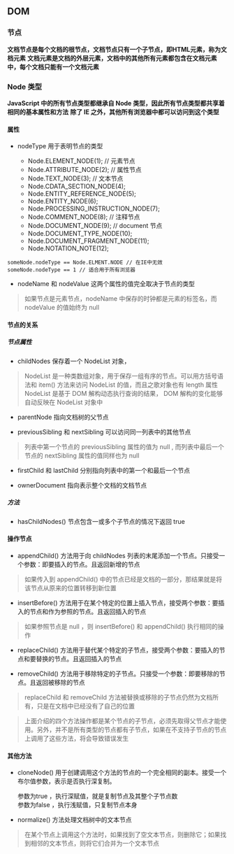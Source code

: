 ## DOM

### 节点

**文档节点是每个文档的根节点，文档节点只有一个子节点，即HTML元素，称为文档元素**
**文档元素是文档的外层元素，文档中的其他所有元素都包含在文档元素中，每个文档只能有一个文档元素**

### Node 类型

**JavaScript 中的所有节点类型都继承自 Node 类型，因此所有节点类型都共享着相同的基本属性和方法**
**除了 IE 之外，其他所有浏览器中都可以访问到这个类型**

#### 属性

- nodeType 用于表明节点的类型

	- Node.ELEMENT_NODE(1);		// 元素节点
	- Node.ATTRIBUTE_NODE(2);	// 属性节点
	- Node.TEXT_NODE(3);		// 文本节点
	- Node.CDATA_SECTION_NODE(4);
	- Node.ENTITY_REFERENCE_NODE(5);
	- Node.ENTITY_NODE(6);
	- Node.PROCESSING_INSTRUCTION_NODE(7);
	- Node.COMMENT_NODE(8);		// 注释节点
	- Node.DOCUMENT_NODE(9);	// document 节点
	- Node.DOCUMENT_TYPE_NODE(10);
	- Node.DOCUMENT_FRAGMENT_NODE(11);
	- Node.NOTATION_NOTE(12);

```
someNode.nodeType == Node.ELMENT.NODE // 在IE中无效
someNode.nodeType == 1 // 适合用于所有浏览器
```

- nodeName 和 nodeValue 这两个属性的值完全取决于节点的类型

> 如果节点是元素节点，nodeName 中保存的时钟都是元素的标签名，而 nodeValue 的值始终为 null

#### 节点的关系

##### 节点属性

- childNodes 保存着一个 NodeList 对象，

> NodeList 是一种类数组对象，用于保存一组有序的节点。可以用方括号语法和 item() 方法来访问 NodeList 的值，而且之歌对象也有 length 属性
> NodeList 是基于 DOM 解构动态执行查询的结果， DOM 解构的变化能够自动反映在 NodeList 对象中

- parentNode 指向文档树的父节点

- previousSibling 和 nextSibling 可以访问同一列表中的其他节点

> 列表中第一个节点的 previousSibling 属性的值为 null , 而列表中最后一个节点的 nextSibling 属性的值同样也为 null

- firstChild 和 lastChild 分别指向列表中的第一个和最后一个节点

- ownerDocument 指向表示整个文档的文档节点

##### 方法

- hasChildNodes() 节点包含一或多个子节点的情况下返回 true

#### 操作节点

- appendChild() 方法用于向 childNodes 列表的末尾添加一个节点。只接受一个参数：即要插入的节点。且返回新增的节点

> 如果传入到 appendChild() 中的节点已经是文档的一部分，那结果就是将该节点从原来的位置转移到新位置

- insertBefore() 方法用于在某个特定的位置上插入节点，接受两个参数：要插入的节点和作为参照的节点。且返回插入的节点

> 如果参照节点是 null ，则 insertBefore() 和 appendChild() 执行相同的操作

- replaceChild() 方法用于替代某个特定的子节点，接受两个参数：要插入的节点和要替换的节点。且返回插入的节点

- removeChild() 方法用于移除特定的子节点。只接受一个参数：即要移除的节点。且返回被移除的节点

> replaceChild 和 removeChild 方法被替换或移除的子节点仍然为文档所有，只是在文档中已经没有了自己的位置

> 上面介绍的四个方法操作都是某个节点的子节点，必须先取得父节点才能使用。另外，并不是所有类型的节点都有子节点，如果在不支持子节点的节点上调用了这些方法，将会导致错误发生

#### 其他方法

- cloneNode() 用于创建调用这个方法的节点的一个完全相同的副本。接受一个布尔值参数，表示是否执行深复制。
	
	参数为true ，执行深赋值，就是复制节点及其整个子节点数   
	参数为false ，执行浅赋值，只复制节点本身 

- normalize() 方法处理文档树中的文本节点

> 在某个节点上调用这个方法时，如果找到了空文本节点，则删除它；如果找到相邻的文本节点，则将它们合并为一个文本节点
